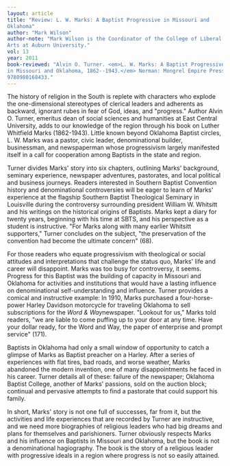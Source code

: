 ```yaml
---
layout: article
title: "Review: L. W. Marks: A Baptist Progressive in Missouri and
Oklahoma"
author: "Mark Wilson"
author-note: "Mark Wilson is the Coordinator of the College of Liberal
Arts at Auburn University."
vol: 13
year: 2011
book-reviewed: "Alvin O. Turner. <em>L. W. Marks: A Baptist Progressive
in Missouri and Oklahoma, 1862--1943.</em> Norman: Mongrel Empire Press, 2009. 237 pp. ISBN
9780980168433."
---
```


The history of religion in the South is replete with characters who
explode the one-dimensional stereotypes of clerical leaders and
adherents as backward, ignorant rubes in fear of God, ideas, and
"progress." Author Alvin O. Turner, emeritus dean of social sciences and
humanities at East Central University, adds to our knowledge of the
region through his book on Luther Whitfield Marks (1862-1943). Little
known beyond Oklahoma Baptist circles, L. W. Marks was a pastor, civic
leader, denominational builder, businessman, and newspaperman whose
progressivism largely manifested itself in a call for cooperation among
Baptists in the state and region.

Turner divides Marks' story into six chapters, outlining Marks'
background, seminary experience, newspaper adventures, pastorates, and
local political and business journeys. Readers interested in Southern
Baptist Convention history and denominational controversies will be
eager to learn of Marks' experience at the flagship Southern Baptist
Theological Seminary in Louisville during the controversy surrounding
president William W. Whitsitt and his writings on the historical origins
of Baptists. Marks kept a diary for twenty years, beginning with his
time at SBTS, and his perspective as a student is instructive. "For
Marks along with many earlier Whitsitt supporters," Turner concludes on
the subject, "the preservation of the convention had become the ultimate
concern" (68).

For those readers who equate progressivism with theological or social
attitudes and interpretations that challenge the status quo, Marks' life
and career will disappoint. Marks was too busy for controversy, it
seems. Progress for this Baptist was the building of capacity in
Missouri and Oklahoma for activities and institutions that would have a
lasting influence on denominational self-understanding and influence.
Turner provides a comical and instructive example: In 1910, Marks
purchased a four-horse-power Harley Davidson motorcycle for traveling
Oklahoma to sell subscriptions for the *Word & Way*newspaper. "Lookout
for us," Marks told readers, "we are liable to come puffing up to your
door at any time. Have your dollar ready, for the Word and Way, the
paper of enterprise and prompt service" (171).

Baptists in Oklahoma had only a small window of opportunity to catch a
glimpse of Marks as Baptist preacher on a Harley. After a series of
experiences with flat tires, bad roads, and worse weather, Marks
abandoned the modern invention, one of many disappointments he faced in
his career. Turner details all of these: failure of the newspaper;
Oklahoma Baptist College, another of Marks' passions, sold on the
auction block; continual and pervasive attempts to find a pastorate that
could support his family.

In short, Marks' story is not one full of successes, far from it, but
the activities and life experiences that are recorded by Turner are
instructive, and we need more biographies of religious leaders who had
big dreams and plans for themselves and parishioners. Turner obviously
respects Marks and his influence on Baptists in Missouri and Oklahoma,
but the book is not a denominational hagiography. The book is the story
of a religious leader with progressive ideals in a region where progress
is not so easily attained.
